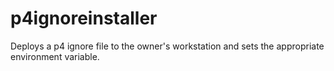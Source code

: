 # p4ignoreinstaller
Deploys a p4 ignore file to the owner's workstation and sets the appropriate environment variable.

